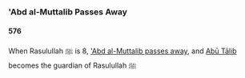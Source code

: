 ### 'Abd al-Muttalib Passes Away
#### 576

When Rasulullah ﷺ is 8, ['Abd al-Muttalib passes away](../bio/0497_Abd_al_Muttalib), and [Abū Tālib](../bio/0535_Abu_Talib) becomes the guardian of Rasulullah ﷺ
